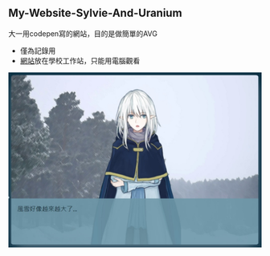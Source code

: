 ## My-Website-Sylvie-And-Uranium

大一用codepen寫的網站，目的是做簡單的AVG
- 僅為記錄用
- [網站](https://www2.cs.ccu.edu.tw/~hsm107u/index.html)放在學校工作站，只能用電腦觀看  

![Sylvie](https://raw.githubusercontent.com/Charl0tte19/My-Website-Sylvie-And-Uranium/master/AVG.jpg)

